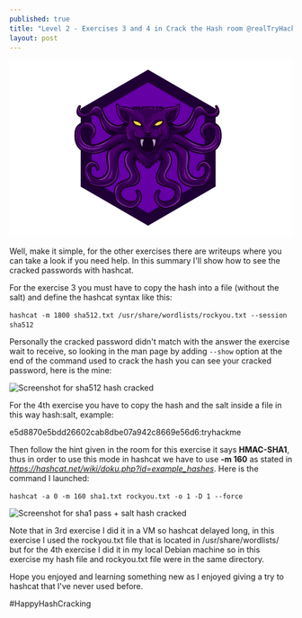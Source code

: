 ```yaml
---
published: true
title: "Level 2 - Exercises 3 and 4 in Crack the Hash room @realTryHackMe"
layout: post
---
```


![](/images/hashcrack-badge.png)

Well, make it simple, for the other exercises there are writeups where you can take a look if you need help. In this summary I'll show how to see the cracked passwords with hashcat.


For the exercise 3 you must have to copy the hash into a file (without the salt) and define the hashcat syntax like this:

```hashcat -m 1800 sha512.txt /usr/share/wordlists/rockyou.txt --session sha512```

Personally the cracked password didn't match with the answer the exercise wait to receive, so looking in the man page by adding  ```--show``` option at the end of the command used to crack the hash you can see your cracked password, here is the mine:

![Screenshot for sha512 hash cracked](/images/sha512.png)


For the 4th exercise you have to copy the hash and the salt inside a file in this way hash:salt, example:

e5d8870e5bdd26602cab8dbe07a942c8669e56d6:tryhackme

Then follow the hint given in the room for this exercise it says **HMAC-SHA1**, thus in order to use this mode in hashcat we have to use **-m 160** as stated in *https://hashcat.net/wiki/doku.php?id=example_hashes*. Here is the command I launched:

```hashcat -a 0 -m 160 sha1.txt rockyou.txt -o 1 -D 1 --force```

![Screenshot for sha1 pass + salt hash cracked](/images/hmac-sha1.png)

Note that in 3rd exercise I did it in a VM so hashcat delayed long, in this exercise I used the rockyou.txt file that is located in /usr/share/wordlists/ but for the 4th exercise I did it in my local Debian machine so in this exercise my hash file and rockyou.txt file were in the same directory.

Hope you enjoyed and learning something new as I enjoyed giving a try to hashcat that I've never used before.

#HappyHashCracking

